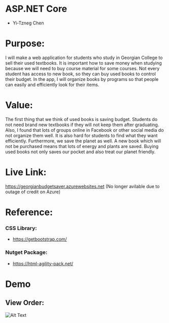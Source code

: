 # ASP.NET Core
- Yi-Tzneg Chen
# Purpose:
I will make a web application for students who study in Georgian College to sell their used
textbooks. It is important how to save money when studying because we will need to buy course
material for some courses. Not every student has access to new book, so they can buy used books to
control their budget. In the app, I will organize books by programs so that people can easily and
efficiently look for their items.
# Value:
The first thing that we think of used books is saving budget. Students do not need brand new
textbooks if they will not keep them after graduating. Also, I found that lots of groups online in
Facebook or other social media do not organize them well. It is also hard for students to find what they
want efficiently. Furthermore, we save the planet as well. A new book which will not be purchased
means that lots of energy and plants are saved. Buying used books not only saves our pocket and also
treat our planet friendly.
# Live Link:
https://georgianbudgetsaver.azurewebsites.net (No longer avilable due to outage of credit on Azure)
# Reference:
### CSS Library:
- https://getbootstrap.com/
### Nutget Package:
- https://html-agility-pack.net/
# Demo
## View Order:
![Alt Text](https://media.giphy.com/media/dPPfVDhCM262u33Vwi/giphy.gif)
